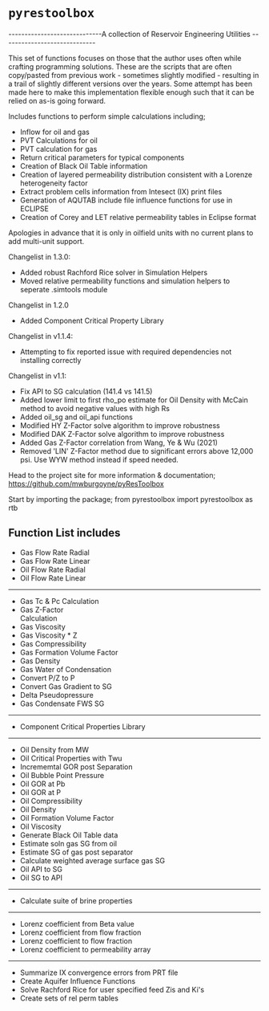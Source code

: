 `pyrestoolbox`
==============

\-\-\-\-\-\-\-\-\-\-\-\-\-\-\-\-\-\-\-\-\-\-\-\-\-\-\-\--A collection of
Reservoir Engineering Utilities
\-\-\-\-\-\-\-\-\-\-\-\-\-\-\-\-\-\-\-\-\-\-\-\-\-\-\-\--

This set of functions focuses on those that the author uses often while
crafting programming solutions. These are the scripts that are often
copy/pasted from previous work - sometimes slightly modified - resulting
in a trail of slightly different versions over the years. Some attempt
has been made here to make this implementation flexible enough such that
it can be relied on as-is going forward.

Includes functions to perform simple calculations including;

-   Inflow for oil and gas
-   PVT Calculations for oil
-   PVT calculation for gas
-   Return critical parameters for typical components
-   Creation of Black Oil Table information
-   Creation of layered permeability distribution consistent with a
    Lorenze heterogeneity factor
-   Extract problem cells information from Intesect (IX) print files
-   Generation of AQUTAB include file influence functions for use in
    ECLIPSE
-   Creation of Corey and LET relative permeability tables in Eclipse
    format

Apologies in advance that it is only in oilfield
units with no current plans to add multi-unit support.

Changelist in 1.3.0:
- Added robust Rachford Rice solver in Simulation Helpers
- Moved relative permeability functions and simulation helpers to seperate .simtools module

Changelist in 1.2.0
- Added Component Critical Property Library

Changelist in v1.1.4:
- Attempting to fix reported issue with required dependencies not installing correctly

Changelist in v1.1:
- Fix API to SG calculation (141.4 vs 141.5)
- Added lower limit to first rho_po estimate for Oil Density with McCain method to avoid negative values with high Rs
- Added oil_sg and oil_api functions
- Modified HY Z-Factor solve algorithm to improve robustness
- Modified DAK Z-Factor solve algorithm to improve robustness
- Added Gas Z-Factor correlation from Wang, Ye & Wu (2021)
- Removed 'LIN' Z-Factor method due to significant errors above 12,000 psi. Use WYW method instead if speed needed.

Head to the project site for more information & documentation;
https://github.com/mwburgoyne/pyResToolbox

Start by importing the package;
from pyrestoolbox import pyrestoolbox as rtb

Function List includes
-------------

-   Gas Flow Rate Radial    
-   Gas Flow Rate Linear    
-   Oil Flow Rate Radial    
-   Oil Flow Rate Linear    
----------------------------
-   Gas Tc & Pc Calculation 
-   Gas Z-Factor            
    Calculation             
-   Gas Viscosity           
-   Gas Viscosity \* Z      
-   Gas Compressibility     
-   Gas Formation Volume Factor                  
-   Gas Density             
-   Gas Water of Condensation            
-   Convert P/Z to P        
-   Convert Gas Gradient to SG                      
-   Delta Pseudopressure    
-   Gas Condensate FWS SG   
----------------------------
-   Component Critical Properties Library
----------------------------
-   Oil Density from MW     
-   Oil Critical Properties with Twu                
-   Incrememtal GOR post Separation              
-   Oil Bubble Point Pressure                
-   Oil GOR at Pb           
-   Oil GOR at P            
-   Oil Compressibility     
-   Oil Density             
-   Oil Formation Volume Factor                  
-   Oil Viscosity           
-   Generate Black Oil Table data              
-   Estimate soln gas SG from oil                
-   Estimate SG of gas post separator               
-   Calculate weighted average surface gas SG  
-   Oil API to SG              
-   Oil SG to API
----------------------------
-   Calculate suite of brine properties        
----------------------------
-   Lorenz coefficient from Beta value                   
-   Lorenz coefficient from flow fraction                
-   Lorenz coefficient to flow fraction                
-   Lorenz coefficient to permeability array      
----------------------------
-   Summarize IX convergence errors from PRT file                
-   Create Aquifer Influence Functions     
-   Solve Rachford Rice for user specified feed Zis and Ki's 
-   Create sets of rel perm tables                  
                            
   